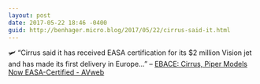 ```yaml
---
layout: post
date: 2017-05-22 18:46 -0400
guid: http://benhager.micro.blog/2017/05/22/cirrus-said-it.html
---
```

🛩 “Cirrus said it has received EASA certification for its $2 million Vision jet and has made its first delivery in Europe…” – [EBACE: Cirrus, Piper Models Now EASA-Certified - AVweb](https://www.avweb.com/avwebflash/news/EBACE-Cirrus-Piper-Models-Now-EASA-Certified-229036-1.html)
